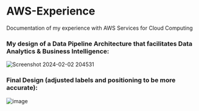 # AWS-Experience
Documentation of my experience with AWS Services for Cloud Computing

### My design of a Data Pipeline Architecture that facilitates Data Analytics & Business Intelligence:
![Screenshot 2024-02-02 204531](https://github.com/Javen05/AWS-Experience/assets/107395637/ea8074e6-4277-4b98-a5c6-ccedeb5c9463)

### Final Design (adjusted labels and positioning to be more accurate):
![image](https://github.com/Javen05/AWS-Experience/assets/107395637/75efe3e0-d4cf-4082-afc7-50798fcb15d6)
